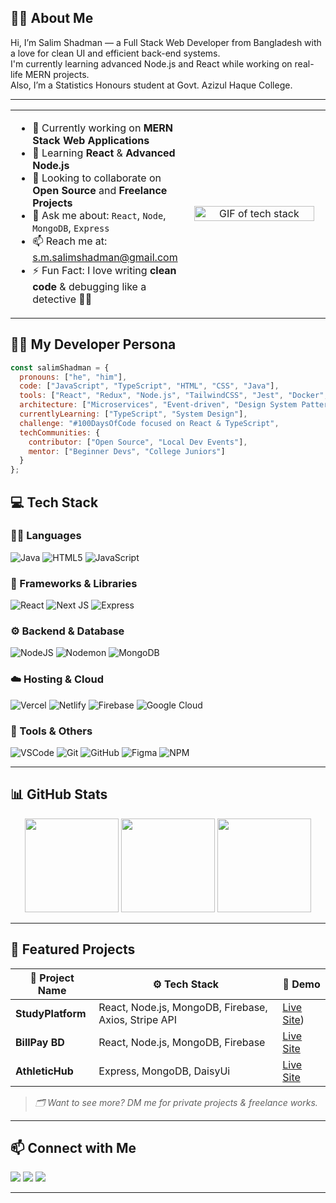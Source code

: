 ## 🧑‍💻 About Me

Hi, I’m Salim Shadman — a Full Stack Web Developer from Bangladesh with a love for clean UI and efficient back-end systems.  
I'm currently learning advanced Node.js and React while working on real-life MERN projects.  
Also, I’m a Statistics Honours student at Govt. Azizul Haque College.


---

<div align="center">
  <table>
    <tr>
      <td width="50%" valign="top">

<ul>
  <li>🔭 Currently working on <strong>MERN Stack Web Applications</strong></li>
  <li>🌱 Learning <strong>React</strong> & <strong>Advanced Node.js</strong></li>
  <li>👯 Looking to collaborate on <strong>Open Source</strong> and <strong>Freelance Projects</strong></li>
  <li>💬 Ask me about: <code>React</code>, <code>Node</code>, <code>MongoDB</code>, <code>Express</code></li>
  <li>📫 Reach me at: <a href="mailto:s.m.salimshadman@gmail.com">s.m.salimshadman@gmail.com</a></li>
  <li>⚡ Fun Fact: I love writing <strong>clean code</strong> & debugging like a detective 🕵️‍♂️</li>
</ul>
      </td>
      <td width="50%" align="center">
        <img src="https://media.giphy.com/media/qgQUggAC3Pfv687qPC/giphy.gif" width="95%" alt="GIF of tech stack">
      </td>
    </tr>
  </table>
</div>

## 👨‍🔬 My Developer Persona

```js
const salimShadman = {
  pronouns: ["he", "him"],
  code: ["JavaScript", "TypeScript", "HTML", "CSS", "Java"],
  tools: ["React", "Redux", "Node.js", "TailwindCSS", "Jest", "Docker", "Figma"],
  architecture: ["Microservices", "Event-driven", "Design System Pattern"],
  currentlyLearning: ["TypeScript", "System Design"],
  challenge: "#100DaysOfCode focused on React & TypeScript",
  techCommunities: {
    contributor: ["Open Source", "Local Dev Events"],
    mentor: ["Beginner Devs", "College Juniors"]
  }
};
```

## 💻 Tech Stack

### 👨‍💻 Languages
![Java](https://img.shields.io/badge/Java-%23ED8B00.svg?style=for-the-badge&logo=openjdk&logoColor=white)
![HTML5](https://img.shields.io/badge/HTML5-%23E34F26.svg?style=for-the-badge&logo=html5&logoColor=white)
![JavaScript](https://img.shields.io/badge/JavaScript-%23323330.svg?style=for-the-badge&logo=javascript&logoColor=%23F7DF1E)

### 🧩 Frameworks & Libraries
![React](https://img.shields.io/badge/React-%2320232a.svg?style=for-the-badge&logo=react&logoColor=%2361DAFB)
![Next JS](https://img.shields.io/badge/Next.js-black?style=for-the-badge&logo=next.js&logoColor=white)
![Express](https://img.shields.io/badge/Express.js-%23404d59.svg?style=for-the-badge&logo=express&logoColor=white)

### ⚙️ Backend & Database
![NodeJS](https://img.shields.io/badge/Node.js-339933?style=for-the-badge&logo=nodedotjs&logoColor=white)
![Nodemon](https://img.shields.io/badge/Nodemon-76D04B?style=for-the-badge&logo=nodemon&logoColor=white)
![MongoDB](https://img.shields.io/badge/MongoDB-%2347A248.svg?style=for-the-badge&logo=mongodb&logoColor=white)

### ☁️ Hosting & Cloud
![Vercel](https://img.shields.io/badge/Vercel-%23000000.svg?style=for-the-badge&logo=vercel&logoColor=white)
![Netlify](https://img.shields.io/badge/Netlify-00C7B7.svg?style=for-the-badge&logo=netlify&logoColor=white)
![Firebase](https://img.shields.io/badge/Firebase-FFCA28?style=for-the-badge&logo=firebase&logoColor=white)
![Google Cloud](https://img.shields.io/badge/GoogleCloud-%234285F4.svg?style=for-the-badge&logo=google-cloud&logoColor=white)

### 🧰 Tools & Others
![VSCode](https://img.shields.io/badge/VS%20Code-007ACC.svg?style=for-the-badge&logo=visual-studio-code&logoColor=white)
![Git](https://img.shields.io/badge/Git-F05032.svg?style=for-the-badge&logo=git&logoColor=white)
![GitHub](https://img.shields.io/badge/GitHub-181717.svg?style=for-the-badge&logo=github&logoColor=white)
![Figma](https://img.shields.io/badge/Figma-F24E1E.svg?style=for-the-badge&logo=figma&logoColor=white)
![NPM](https://img.shields.io/badge/NPM-%23CB3837.svg?style=for-the-badge&logo=npm&logoColor=white)

---

## 📊 GitHub Stats

<p align="center">
  <img src="https://github-readme-stats.vercel.app/api?username=Salim-Shadman&theme=dark&hide_border=false&include_all_commits=true&count_private=true" height="150px"/>
  <img src="https://nirzak-streak-stats.vercel.app/?user=Salim-Shadman&theme=dark&hide_border=false" height="150px"/>
  <img src="https://github-readme-stats.vercel.app/api/top-langs/?username=Salim-Shadman&theme=dark&hide_border=false&layout=compact" height="150px"/>
</p>

---

## 🚀 Featured Projects

| 💼 Project Name     | ⚙️ Tech Stack                      | 🔗 Demo                 |
|---------------------|------------------------------------|--------------------------|
| **StudyPlatform**      | React, Node.js, MongoDB, Firebase, Axios, Stripe API | [Live Site](https://ph-assignment-12-ameo.web.app)) |
| **BillPay BD**      | React, Node.js, MongoDB, Firebase | [Live Site](https://bill-management-app-6d5d4.web.app/profile) |
| **AthleticHub**     | Express, MongoDB, DaisyUi | [Live Site](https://athletic-e8d0b.web.app) |


> _🗂️ Want to see more? DM me for private projects & freelance works._

---

## 📫 Connect with Me

<p align="left">
  <a href="mailto:s.m.salimshadman@gmail.com"><img src="https://img.shields.io/badge/Gmail-D14836?style=for-the-badge&logo=gmail&logoColor=white"></a>
  <a href="https://linkedin.com/in/salim-shadman"><img src="https://img.shields.io/badge/LinkedIn-0077B5.svg?style=for-the-badge&logo=linkedin&logoColor=white"></a>
  <a href="https://facebook.com/salimshadman"><img src="https://img.shields.io/badge/Facebook-1877F2.svg?style=for-the-badge&logo=facebook&logoColor=white"></a>
</p>

---


